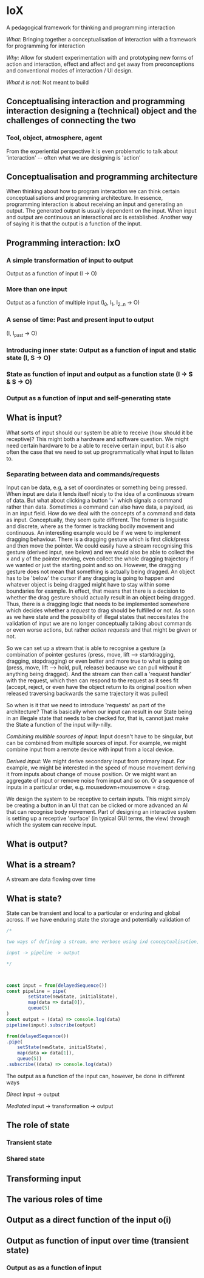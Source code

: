 # IoX
A pedagogical framework for thinking and programming interaction

*What:* Bringing together a conceptualisation of interaction with a framework for programming for interaction

*Why:* Allow for student experimentation with and prototyping new forms of action and interaction, effect and affect and get away from preconceptions and conventional modes of interaction / UI design. 

*What it is not:* Not meant to build 

## Conceptualising interaction and programming interaction designing a (technical) object and the challenges of connecting the two

### Tool, object, atmosphere, agent
From the experiential perspective it is even problematic to talk about 'interaction' -- often what we are designing is 'action' 

## Conceptualisation and programming architecture
When thinking about how to program interaction we can think certain conceptualisations and programming architecture. In essence, programming interaction is about receiving an input and generating an output. The generated output is usually dependent on the input. When input and output are continuous an interactional arc is established. Another way of saying it is that the output is a function of the input.

## Programming interaction: IxO

### A simple transformation of input to output 
Output as a function of input (I → O)

### More than one input
Output as a function of multiple input (I<sub>0</sub>, I<sub>1</sub>, I<sub>2..n</sub> → O)

### A sense of time: Past and present input to output
(I, I<sub>past</sub> → O)

### Introducing inner state: Output as a function of input and static state (I, S → O)

### State as function of input and output as a function state (I → S & S → O)

### Output as a function of input and self-generating state




 
## What is input?
What sorts of input should our system be able to receive (how should it be receptive)? This might both a hardware and software question. We might need certain hardware to be a able to receive certain input, but it is also often the case that we need to set up programmatically what input to listen to. 

### Separating between data and commands/requests
 Input can be data, e.g, a set of coordinates or something being pressed. When input are data it lends itself nicely to the idea of a continuous stream of data. But what about clicking a button '+' which signals a command rather than data. Sometimes a command can also have data, a payload, as in an input field. How do we deal with the concepts of a command and data as input. Conceptually, they seem quite different. The former is linguistic and discrete, where as the former is tracking bodily movement and continuous. An interesting example would be if we were to implement dragging behaviour. There is a dragging gesture which is first click/press and then move the pointer. We could easily have a stream recognising this gesture (derived input, see below) and we would also be able to collect the x and y of the pointer moving, even collect the whole dragging trajectory if we wanted or just the starting point and so on. However, the dragging gesture does not mean that something is actually being dragged. An object has to be 'below' the cursor if any dragging is going to happen and whatever object is being dragged might have to stay within some boundaries for example. In effect, that means that there is a decision to whether the drag gesture should actually result in an object being dragged. Thus, there is a dragging logic that needs to be implemented somewhere which decides whether a *request* to drag should be fulfilled or not. As soon as we have state and the possibility of illegal states that neccesitates the validation of input we are no longer conceptually talking about commands or even worse actions, but rather *action requests* and that might be given or not. 

 So we can set up a stream that is able to recognise a gesture (a combination of pointer gestures (press, move, lift --> startdragging, dragging, stopdragging) or even better and more true to what is going on (press, move, lift --> hold, pull, release) because we can pull without it anything being dragged). And the stream can then call a 'request handler' with the request, which then can respond to the request as it sees fit (accept, reject, or even have the object return to its original position when released traversing backwards the same trajectory it was pulled)

 So when is it that we need to introduce 'requests' as part of the architecture? That is basically when our input can result in our State being in an illegale state that needs to be checked for, that is, cannot just make the State a function of the input willy-nilly. 

*Combining multible sources of input:* Input doesn't have to be singular, but can be combined from multiple sources of input. For example, we might combine input from a remote device with input from a local device.  

*Derived input:* We might derive secondary input from primary input. For example, we might be interested in the speed of mouse movement deriving it from inputs about change of mouse position. Or we might want an aggregate of input or remove noise from input and so on. Or a sequence of inputs in a particular order, e.g. mousedown+mousemove = drag.

We design the system to be receptive to certain inputs. This might simply be creating a button in an UI that can be clicked or more advanced an AI that can recognise body movement. Part of designing an interactive system is setting up a receptive 'surface' (in typical GUI terms, the view) through which the system can receive input.  

## What is output?

## What is a stream?
A stream are data flowing over time 

## What is state?
State can be transient and local to a particular or enduring and global across. If we have enduring state the storage and potentially validation of   

```javascript
/* 

two ways of defining a stream, one verbose using ixd conceptualisation, the other more terse. It serves as a template for how to organise and conceptualise a simple interactive arc as a program: Define an input source, define a pipeline that transforms the input and define an output where the result will be rendered in some form. 

input -> pipeline -> output 

*/



const input = from(delayedSequence())
const pipeline = pipe(
        setState(newState, initialState),
        map(data => data[0]),
        queue(5)
)
const output = (data) => console.log(data) 
pipeline(input).subscribe(output)

from(delayedSequence())
.pipe(
    setState(newState, initialState),
    map(data => data[1]),
    queue(5))
.subscribe((data) => console.log(data))

```

The output as a function of the input can, however, be done in different ways

*Direct* input -> output

*Mediated* input -> transformation -> output

## The role of state
### Transient state
### Shared state

## Transforming input

## The various roles of time 

## Output as a direct function of the input o(i)

## Output as function of input over time (transient state)

### Output as  as a function of input 


